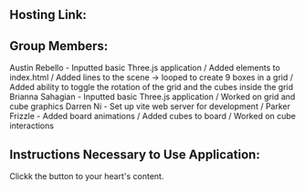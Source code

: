 ## Hosting Link:
<link>


## Group Members:
Austin Rebello - Inputted basic Three.js application / Added elements to index.html / Added lines to the scene -> looped to create 9 boxes in a grid / Added ability to toggle the rotation of the grid and the cubes inside the grid
Brianna Sahagian - Inputted basic Three.js application / Worked on grid and cube graphics
Darren Ni - Set up vite web server for development / 
Parker Frizzle - Added board animations / Added cubes to board / Worked on cube interactions

## Instructions Necessary to Use Application:
Clickk the button to your heart's content.